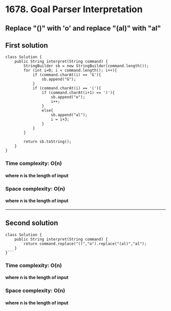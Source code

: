# 1678. Goal Parser Interpretation
## Replace "()" with 'o' and replace "(al)" with "al"
## First solution

```
class Solution {
    public String interpret(String command) {
        StringBuilder sb = new StringBuilder(command.length());
        for (int i=0; i < command.length(); i++){
            if (command.charAt(i) == 'G'){
                sb.append("G");
            }
            if (command.charAt(i) == '('){
                if (command.charAt(i+1) == ')'){
                    sb.append("o");
                    i++;
                }
                else{
                    sb.append("al");
                    i = i+3;
                }
            }
        }
        
        return sb.toString();
    }
}
```

### Time complexity: O(n)
#### where n is the length of input
### Space complexity: O(n)
#### where n is the length of input
---
## Second solution

```
class Solution {
    public String interpret(String command) {
        return command.replace("()","o").replace("(al)","al");
    }
}```
```

### Time complexity: O(n)
#### where n is the length of input
### Space complexity: O(n)
#### where n is the length of input